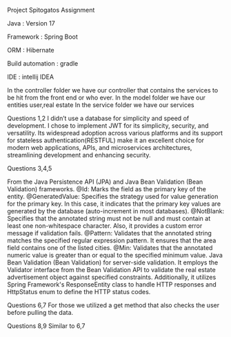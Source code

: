 Project Spitogatos Assignment

Java : Version 17

Framework : Spring Boot 

ORM : Hibernate

Build automation : gradle

IDE : intellij IDEA

In the controller folder we have our controller that contains the services to be hit from the front end or who ever.
In the model folder we have our entities user,real estate
In the service folder we have our services 



Questions 1,2 
I didn’t use a database for simplicity and speed of development. 
I chose to implement JWT for its simplicity, security, and versatility. 
Its widespread adoption across various platforms and its support for stateless authentication(RESTFUL)
make it an excellent choice for modern web applications, APIs, and microservices architectures, streamlining development and enhancing security.

Questions 3,4,5

From the Java Persistence API (JPA) and Java Bean Validation (Bean Validation) frameworks. 
@Id: Marks the field as the primary key of the entity.
@GeneratedValue: Specifies the strategy used for value generation for the primary key. In this case, it indicates that the primary key values are generated by the database (auto-increment in most databases).
@NotBlank: Specifies that the annotated string must not be null and must contain at least one non-whitespace character. Also, it provides a custom error message if validation fails.
@Pattern: Validates that the annotated string matches the specified regular expression pattern. It ensures that the area field contains one of the listed cities.
@Min: Validates that the annotated numeric value is greater than or equal to the specified minimum value.
Java Bean Validation (Bean Validation) for server-side validation. It employs the Validator interface from the Bean Validation API to validate the real estate advertisement object against specified constraints. Additionally, it utilizes Spring Framework's ResponseEntity class to handle HTTP responses and HttpStatus enum to define the HTTP status codes.


Questions 6,7
For those we utilized a get method that also checks the user before pulling the data.

Questions 8,9 
Similar to 6,7
